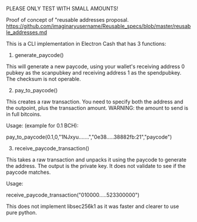 PLEASE ONLY TEST WITH SMALL AMOUNTS!

Proof of concept of "reusable addresses proposal. https://github.com/imaginaryusername/Reusable_specs/blob/master/reusable_addresses.md

This is a CLI implementation in Electron Cash that has 3 functions:

1. generate_paycode()

This will generate a new paycode, using your wallet's receiving address 0 pubkey as the scanpubkey and receiving address 1 as the spendpubkey.  The checksum is not operable.  

2. pay_to_paycode()

This creates a raw transaction.  You need to specify both the address and the outpoint, plus the transaction amount.  WARNING: the amount to send is in full bitcoins.  

Usage:  (example for 0.1 BCH):

pay_to_paycode(0.1,0,"1NJxyu.......","0e38.....38882fb:21","paycode")

3. receive_paycode_transaction()

This takes a raw transaction and unpacks it using the paycode to generate the address.  The output is the private key.  It does not validate to see if the paycode matches.

Usage:  

receive_paycode_transaction("010000.....523300000")

This does not implement libsec256k1 as it was faster and clearer to use pure python.

